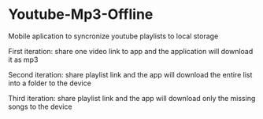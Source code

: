 # Youtube-Mp3-Offline

<p>Mobile aplication to syncronize youtube playlists to local storage</p>

<p>First iteration: share one video link to app and the application will download it as mp3</p>
<p>Second iteration: share playlist link and the app will download the entire list into a folder to the device</p>
<p>Third iteration: share playlist link and the app will download only the missing songs to the device</p>
